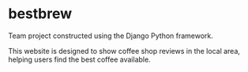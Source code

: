 # bestbrew


Team project constructed using the Django Python framework. 

This website is designed to show coffee shop reviews in the local area,
helping users find the best coffee available. 
